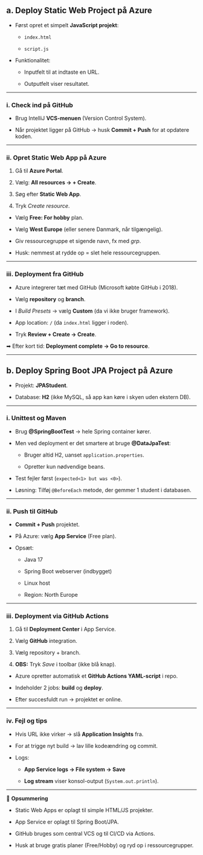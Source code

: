 ## a. Deploy Static Web Project på Azure

- Først opret et simpelt **JavaScript projekt**:
    
    - `index.html`
        
    - `script.js`
        
- Funktionalitet:
    
    - Inputfelt til at indtaste en URL.
        
    - Outputfelt viser resultatet.
        

---

### i. Check ind på GitHub

- Brug IntelliJ **VCS-menuen** (Version Control System).
    
- Når projektet ligger på GitHub → husk **Commit + Push** for at opdatere koden.
    

---

### ii. Opret Static Web App på Azure

1. Gå til **Azure Portal**.
    
2. Vælg: **All resources → + Create**.
    
3. Søg efter **Static Web App**.
    
4. Tryk _Create resource_.
    

- Vælg **Free: For hobby** plan.
    
- Vælg **West Europe** (eller senere Danmark, når tilgængelig).
    
- Giv ressourcegruppe et sigende navn, fx med _grp_.
    
- Husk: nemmest at rydde op = slet hele ressourcegruppen.
    

---

### iii. Deployment fra GitHub

- Azure integrerer tæt med GitHub (Microsoft købte GitHub i 2018).
    
- Vælg **repository** og **branch**.
    
- I _Build Presets_ → vælg **Custom** (da vi ikke bruger framework).
    
- App location: `/` (da `index.html` ligger i roden).
    
- Tryk **Review + Create → Create**.
    

➡ Efter kort tid: **Deployment complete → Go to resource**.

---

## b. Deploy Spring Boot JPA Project på Azure

- Projekt: **JPAStudent**.
    
- Database: **H2** (ikke MySQL, så app kan køre i skyen uden ekstern DB).
    

---

### i. Unittest og Maven

- Brug **@SpringBootTest** → hele Spring container kører.
    
- Men ved deployment er det smartere at bruge **@DataJpaTest**:
    
    - Bruger altid H2, uanset `application.properties`.
        
    - Opretter kun nødvendige beans.
        
- Test fejler først (`expected<1> but was <0>`).
    
- Løsning: Tilføj `@BeforeEach` metode, der gemmer 1 student i databasen.
    

---

### ii. Push til GitHub

- **Commit + Push** projektet.
    
- På Azure: vælg **App Service** (Free plan).
    
- Opsæt:
    
    - Java 17
        
    - Spring Boot webserver (indbygget)
        
    - Linux host
        
    - Region: North Europe
        

---

### iii. Deployment via GitHub Actions

1. Gå til **Deployment Center** i App Service.
    
2. Vælg **GitHub** integration.
    
3. Vælg repository + branch.
    
4. **OBS:** Tryk _Save_ i toolbar (ikke blå knap).
    

- Azure opretter automatisk et **GitHub Actions YAML-script** i repo.
    
- Indeholder 2 jobs: **build** og **deploy**.
    
- Efter succesfuldt run → projektet er online.
    

---

### iv. Fejl og tips

- Hvis URL ikke virker → slå **Application Insights** fra.
    
- For at trigge nyt build → lav lille kodeændring og commit.
    
- Logs:
    
    - **App Service logs → File system → Save**
        
    - **Log stream** viser konsol-output (`System.out.println`).
        

---

📌 **Opsummering**

- Static Web Apps er oplagt til simple HTML/JS projekter.
    
- App Service er oplagt til Spring Boot/JPA.
    
- GitHub bruges som central VCS og til CI/CD via Actions.
    
- Husk at bruge gratis planer (Free/Hobby) og ryd op i ressourcegrupper.